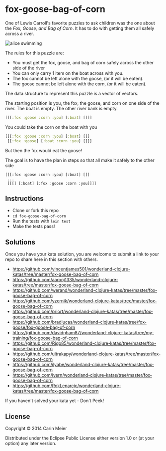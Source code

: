 # fox-goose-bag-of-corn

One of Lewis Carroll's favorite puzzles to ask children was the one
about the _Fox, Goose, and Bag of Corn_.  It has to do with getting
them all safely across a river.

![alice swimming](/images/storytelling.gif)


The rules for this puzzle are:

- You must get the fox, goose, and bag of corn safely across the other side of the river
- You can only carry 1 item on the boat across with you.
- The fox cannot be left alone with the goose, (or it will be eaten).
- The goose cannot be left alone with the corn, (or it will be eaten).

The data structure to represent this puzzle is a vector of vectors.

The starting position is you, the fox, the goose, and corn on one side of the river. The boat is empty. The other river bank is empty.

```clojure
[[[:fox :goose :corn :you] [:boat] []]]
```

You could take the corn on the boat with you

```clojure
[[[:fox :goose :corn :you] [:boat] []]
 [[:fox :goose] [:boat :corn :you] []]]
```

But then the fox would eat the goose!

The goal is to have the plan in steps so that all make it safely to the other side

```
[[[:fox :goose :corn :you] [:boat] []]
 ...
 [[[] [:boat] [:fox :goose :corn :you]]]]
```

## Instructions

- Clone or fork this repo
- `cd fox-goose-bag-of-corn`
- Run the tests with `lein test`
- Make the tests pass!

## Solutions

Once you have your kata solution, you are welcome to submit a link to your repo to share here in this section with others.

* https://github.com/vincentjames501/wonderland-clojure-katas/tree/master/fox-goose-bag-of-corn
* https://github.com/aaronj1335/wonderland-clojure-katas/tree/master/fox-goose-bag-of-corn
* https://github.com/werand/wonderland-clojure-katas/tree/master/fox-goose-bag-of-corn
* https://github.com/yzernik/wonderland-clojure-katas/tree/master/fox-goose-bag-of-corn
* https://github.com/priort/wonderland-clojure-katas/tree/master/fox-goose-bag-of-corn
* https://github.com/bradlucas/wonderland-clojure-katas/tree/fox-goose/fox-goose-bag-of-corn
* https://github.com/davidpham87/wonderland-clojure-katas/tree/my-training/fox-goose-bag-of-corn
* https://github.com/Rigo85/wonderland-clojure-katas/tree/master/fox-goose-bag-of-corn
* https://github.com/ultrakapy/wonderland-clojure-katas/tree/master/fox-goose-bag-of-corn
* https://github.com/ilyabe/wonderland-clojure-katas/tree/master/fox-goose-bag-of-corn
* https://github.com/ivern/wonderland-clojure-katas/tree/master/fox-goose-bag-of-corn
* https://github.com/RokLenarcic/wonderland-clojure-katas/tree/master/fox-goose-bag-of-corn

If you haven't solved your kata yet - Don't Peek!

## License

Copyright © 2014 Carin Meier

Distributed under the Eclipse Public License either version 1.0 or (at
your option) any later version.
